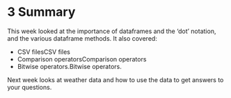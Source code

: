 # 3 Summary


This week looked at the importance of dataframes and the ‘dot’ notation, and the various dataframe methods. It also covered:
* CSV filesCSV files
* Comparison operatorsComparison operators
* Bitwise operators.Bitwise operators.

Next week looks at weather data and how to use the data to get answers to your questions.

